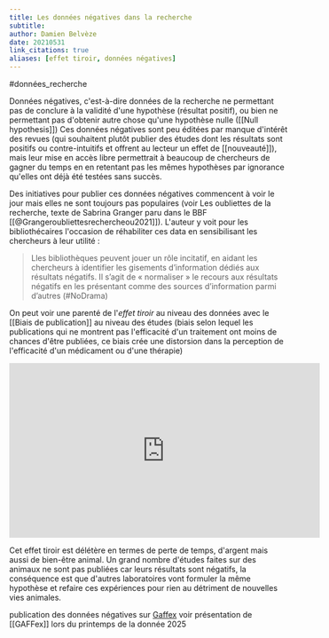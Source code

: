 ```yaml
---
title: Les données négatives dans la recherche
subtitle:
author: Damien Belvèze
date: 20210531
link_citations: true
aliases: [effet tiroir, données négatives]
---
```

#données_recherche 

Données négatives, c'est-à-dire données de la recherche ne permettant pas de conclure à la validité d'une hypothèse (résultat positif), ou bien ne permettant pas d'obtenir autre chose qu'une hypothèse nulle ([[Null hypothesis]])
Ces données négatives sont peu éditées par manque d'intérêt des revues (qui souhaitent plutôt publier des études dont les résultats sont positifs ou contre-intuitifs et offrent au lecteur un effet de [[nouveauté]]), mais leur mise en accès libre permettrait à beaucoup de chercheurs de gagner du temps en en retentant pas les mêmes hypothèses par ignorance qu'elles ont déjà été testées sans succès. 

Des initiatives pour publier ces données négatives commencent à voir le jour mais elles ne sont toujours pas populaires (voir Les oubliettes de la recherche, texte de Sabrina Granger paru dans le BBF [[@Grangeroubliettesrechercheou2021]]). L'auteur y voit pour les bibliothécaires l'occasion de réhabiliter ces data en sensibilisant les chercheurs à leur utilité : 

>Lles bibliothèques peuvent jouer un rôle incitatif, en aidant les chercheurs à identifier les gisements d’information dédiés aux résultats négatifs. Il s’agit de « normaliser » le recours aux résultats négatifs en les présentant comme des sources d’information parmi d’autres (#NoDrama)

On peut  voir une parenté de l'*effet tiroir* au niveau des données avec le [[Biais de publication]] au niveau des études (biais selon lequel les publications qui ne montrent pas l'efficacité d'un traitement ont moins de chances d'être publiées, ce biais crée une distorsion dans la perception de l'efficacité d'un médicament ou d'une thérapie)

<iframe width="560" height="315" src="https://www.youtube.com/embed/xyJyfVLTTNM?start=603" title="YouTube video player" frameborder="0" allow="accelerometer; autoplay; clipboard-write; encrypted-media; gyroscope; picture-in-picture" allowfullscreen></iframe>

Cet effet tiroir est délétère en termes de perte de temps, d'argent mais aussi de bien-être animal. Un grand nombre d'études faites sur des animaux ne sont pas publiées car leurs résultats sont négatifs, la conséquence est que d'autres laboratoires vont formuler la même hypothèse et refaire ces expériences pour rien au détriment de nouvelles vies animales.

publication des données négatives sur [Gaffex](https://gaffex.org/)
voir présentation de [[GAFFex]] lors du printemps de la donnée 2025

